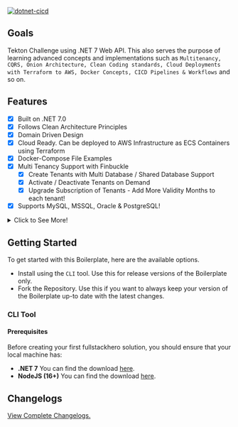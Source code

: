 [![dotnet-cicd](https://github.com/angelbus/tekton-api/actions/workflows/dotnet.yml/badge.svg?branch=main)](https://github.com/fullstackhero/tekton-webapi/actions/workflows/dotnet.yml)

## Goals

Tekton Challenge using .NET 7 Web API. This also serves the purpose of learning advanced concepts and implementations such as `Multitenancy, CQRS, Onion Architecture, Clean Coding standards, Cloud Deployments with Terraform to AWS, Docker Concepts, CICD Pipelines & Workflows` and so on.

## Features

- [x] Built on .NET 7.0
- [x] Follows Clean Architecture Principles
- [x] Domain Driven Design
- [x] Cloud Ready. Can be deployed to AWS Infrastructure as ECS Containers using Terraform
- [x] Docker-Compose File Examples
- [x] Multi Tenancy Support with Finbuckle
  - [x] Create Tenants with Multi Database / Shared Database Support
  - [x] Activate / Deactivate Tenants on Demand
  - [x] Upgrade Subscription of Tenants - Add More Validity Months to each tenant!
- [x] Supports MySQL, MSSQL, Oracle & PostgreSQL!

<details>
  <summary>Click to See More!</summary>

- [x] Uses Entity Framework Core as DB Abstraction
- [x] Flexible Repository Pattern
- [x] Dapper Integration for Optimal Performance
- [x] Serilog Integration with various Sinks - File, SEQ, Kibana
- [x] OpenAPI - Supports Client Service Generation
- [x] API Versioning
- [x] Response Caching - Distributed Caching + REDIS
- [x] Fluent Validations
- [x] Audit Logging
- [x] Advanced User & Role Based Permission Management
- [x] Code Analysis & StyleCop Integration with Rulesets
- [x] File Storage Service
- [x] Test Projects
- [x] JWT & Azure AD Authentication
- [x] MediatR - CQRS
- [x] SignalR Notifications
</details>

## Getting Started

To get started with this Boilerplate, here are the available options.

- Install using the `CLI` tool. Use this for release versions of the Boilerplate only.
- Fork the Repository. Use this if you want to always keep your version of the Boilerplate up-to date with the latest changes.

### CLI Tool

#### Prerequisites

Before creating your first fullstackhero solution, you should ensure that your local machine has:

- **.NET 7** You can find the download [here](https://dotnet.microsoft.com/en-us/download/dotnet/7.0).
- **NodeJS (16+)** You can find the download [here](https://nodejs.org/en/download).

## Changelogs

[View Complete Changelogs.](https://github.com/angelbus/tekton-api/blob/main/Changelogs.md)
